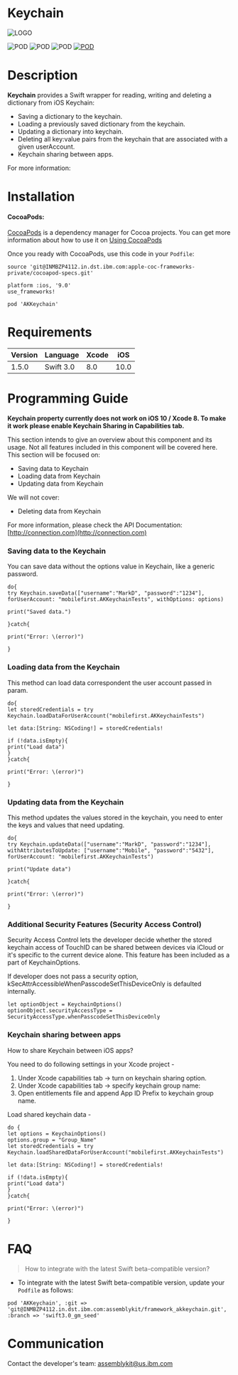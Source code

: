 # Keychain

![LOGO](Documentation/component_logo.png)


![POD](http://assemblykitdev.w3ibm.mybluemix.net/shields/v/AKKeychain)
![POD](http://assemblykitdev.w3ibm.mybluemix.net/shields/l/AKKeychain)
![POD](http://assemblykitdev.w3ibm.mybluemix.net/shields/p/AKKeychain)
[![POD](http://assemblykitdev.w3ibm.mybluemix.net/shields/i/AKKeychain)](./LICENSE)


# Description

**Keychain** provides a Swift wrapper for reading, writing and deleting a dictionary from iOS Keychain:

* Saving a dictionary to the keychain.
* Loading a previously saved dictionary from the keychain.
* Updating a dictionary into  keychain.
* Deleting all key:value pairs from the keychain that are associated with a given userAccount.
* Keychain sharing between apps.

For more information:


# Installation

#### CocoaPods:

[CocoaPods](https://guides.cocoapods.org/using/getting-started.html) is a dependency manager for Cocoa projects. You can get more information about how to use it on [Using CocoaPods](https://guides.cocoapods.org/using/using-cocoapods.html)

Once you ready with CocoaPods, use this code in your `Podfile`:

```
source 'git@INMBZP4112.in.dst.ibm.com:apple-coc-frameworks-private/cocoapod-specs.git'

platform :ios, '9.0'
use_frameworks!

pod 'AKKeychain'
```

# Requirements

Version | Language | Xcode | iOS
------- | -------- | ----- | ---
1.5.0 | Swift 3.0 | 8.0 | 10.0


# Programming Guide

**Keychain property currently does not work on iOS 10 / Xcode 8. To make it work please enable Keychain Sharing in Capabilities tab.**

This section intends to give an overview about this component and its usage. Not all features included in this component will be covered here. This section will be focused on:

* Saving data to Keychain
* Loading data from Keychain
* Updating data from Keychain

We will not cover:

* Deleting data from Keychain

For more information, please check the API Documentation: [http://connection.com](http://connection.com)

### Saving data to the Keychain

You can save data without the options value in Keychain, like a generic password.

```
do{
try Keychain.saveData(["username":"MarkD", "password":"1234"], forUserAccount: "mobilefirst.AKKeychainTests", withOptions: options)

print("Saved data.")

}catch{

print("Error: \(error)")

}
```

### Loading data from the Keychain

This method can load data correspondent the user account passed in param.

```
do{
let storedCredentials = try Keychain.loadDataForUserAccount("mobilefirst.AKKeychainTests")

let data:[String: NSCoding!] = storedCredentials!

if (!data.isEmpty){
print("Load data")
}             
}catch{

print("Error: \(error)")

}

```
### Updating data from the Keychain
This method updates the values stored in the keychain, you need to enter the keys and values that need updating.

```
do{
try Keychain.updateData(["username":"MarkD", "password":"1234"], withAttributesToUpdate: ["username":"Mobile", "password":"5432"], forUserAccount: "mobilefirst.AKKeychainTests")

print("Update data")

}catch{

print("Error: \(error)")

}
```

### Additional Security Features (Security Access Control)
Security Access Control lets the developer decide whether the stored keychain access of TouchID can be shared between devices via iCloud or it's specific to the current device alone. This feature has been included as a part of KeychainOptions.

If developer does not pass a security option, kSecAttrAccessibleWhenPasscodeSetThisDeviceOnly is defaulted internally.

```
let optionObject = KeychainOptions()
optionObject.securityAccessType = SecurityAccessType.whenPasscodeSetThisDeviceOnly

```

### Keychain sharing between apps
How to share Keychain between iOS apps? 

You need to do following settings in your Xcode project - 

1. Under Xcode capabilities tab -> turn on keychain sharing option.
2. Under Xcode capabilities tab -> specify keychain group name:
3. Open entitlements file and append App ID Prefix to keychain group name.

Load shared keychain data - 

```
do {
let options = KeychainOptions()
options.group = "Group_Name"
let storedCredentials = try Keychain.loadSharedDataForUserAccount("mobilefirst.AKKeychainTests")

let data:[String: NSCoding!] = storedCredentials!

if (!data.isEmpty){
print("Load data")
}             
}catch{

print("Error: \(error)")

}

```


# FAQ

> How to integrate with the latest Swift beta-compatible version?

- To integrate with the latest Swift beta-compatible version, update your `Podfile` as follows:

```
pod 'AKKeychain', :git => 'git@INMBZP4112.in.dst.ibm.com:assemblykit/framework_akkeychain.git', :branch => 'swift3.0_gm_seed'
```

# Communication

Contact the developer's team:
[assemblykit@us.ibm.com](mailto:assemblykit@us.ibm.com)
